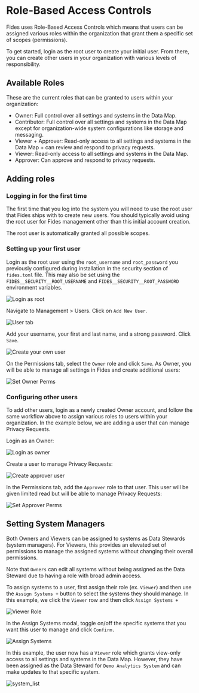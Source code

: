 # Role-Based Access Controls

Fides uses Role-Based Access Controls which means that users can be assigned various roles within the organization that grant them a specific set of scopes (permissions). 

To get started, login as the root user to create your initial user. From there, you can create other users in your organization with various levels of responsibility.


## Available Roles

These are the current roles that can be granted to users within your organization:

- Owner: Full control over all settings and systems in the Data Map.
- Contributor: Full control over all settings and systems in the Data Map except for organization-wide system configurations like storage and messaging.
- Viewer + Approver: Read-only access to all settings and systems in the Data Map + can review and respond to privacy requests.
- Viewer: Read-only access to all settings and systems in the Data Map.
- Approver: Can approve and respond to privacy requests.


## Adding roles

### Logging in for the first time

The first time that you log into the system you will need to use the root user that Fides ships with to create new users. You should typically avoid using the root user for Fides management other than this initial account creation.


The root user is automatically granted all possible scopes.

### Setting up your first user 

Login as the root user using the `root_username` and `root_password` you previously configured during installation in the security section of `fides.toml` 
file. This may also be set using the `FIDES__SECURITY__ROOT_USERNAME` and `FIDES__SECURITY__ROOT_PASSWORD` environment variables.


![Login as root](../../../public/assets/img/configuration/login_as_root.png)

Navigate to Management > Users.  Click on `Add New User`.

![User tab](../../../public/assets/img/configuration/user_tab.png)

Add your username, your first and last name, and a strong password. Click `Save`.

![Create your own user](../../../public/assets/img/configuration/create_user.png)

On the Permissions tab, select the `Owner` role and click `Save`. As Owner, you will be able to manage all settings in Fides and create additional users:

![Set Owner Perms](../../../public/assets/img/configuration/set_owner_perms.png)


### Configuring other users
To add other users, login as a newly created Owner account, and follow the same workflow above to assign various roles to users within your organization. In the example below, we are adding a user that can manage Privacy Requests.


Login as an Owner:

![Login as owner](../../../public/assets/img/configuration/login_as_owner.png)


Create a user to manage Privacy Requests:

![Create approver user](../../../public/assets/img/configuration/create_john_doe.png)


In the Permissions tab, add the `Approver` role to that user.  This user will be given limited read but will be able to manage Privacy Requests:

![Set Approver Perms](../../../public/assets/img/configuration/approver_role.png)


## Setting System Managers

Both Owners and Viewers can be assigned to systems as Data Stewards (system managers). For Viewers, this provides an elevated set of permissions to manage the assigned systems without changing their overall permissions. 

Note that `Owners` can edit all systems without being assigned as the Data Steward due to having a role with broad admin access.

To assign systems to a user, first assign their role (ex. `Viewer`) and then use the `Assign Systems +` button to select the systems they should manage.
In this example, we click the `Viewer` row and then click `Assign Systems +`

![Viewer Role](../../../public/assets/img/configuration/viewer_role.png)


In the Assign Systems modal, toggle on/off the specific systems that you want this user to manage and click `Confirm.`

![Assign Systems](../../../public/assets/img/configuration/assign_systems.png)


In this example, the user now has a `Viewer` role which grants view-only access to all settings and systems in the Data Map. However, they have been assigned as the Data Steward for `Demo Analytics System` and can make updates to that specific system.

![system_list](../../../public/assets/img/configuration/system_list.png)





